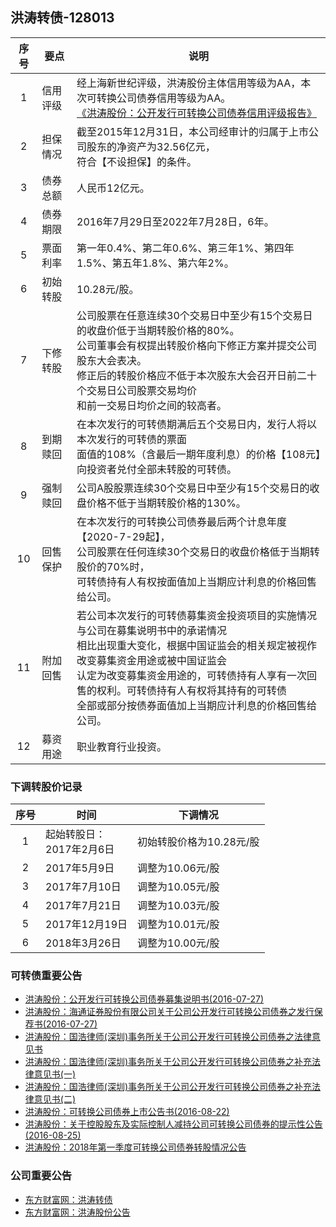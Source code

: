 ## 洪涛转债-128013

|序号|要点|说明|
|:--:|----|----|
|1|信用评级|经上海新世纪评级，洪涛股份主体信用等级为AA，本次可转换公司债券信用等级为AA。<br>[《洪涛股份：公开发行可转换公司债券信用评级报告》](http://pdf.dfcfw.com/pdf/H2_AN201607260016760779_1.pdf)|
|2|担保情况|截至2015年12月31日，本公司经审计的归属于上市公司股东的净资产为32.56亿元，<br>符合【不设担保】的条件。|
|3|债券总额|人民币12亿元。|
|4|债券期限|2016年7月29日至2022年7月28日，6年。|
|5|票面利率|第一年0.4%、第二年0.6%、第三年1%、第四年1.5%、第五年1.8%、第六年2%。|
|6|初始转股|10.28元/股。|
|7|下修转股|公司股票在任意连续30个交易日中至少有15个交易日的收盘价低于当期转股价格的80%。<br>公司董事会有权提出转股价格向下修正方案并提交公司股东大会表决。<br>修正后的转股价格应不低于本次股东大会召开日前二十个交易日公司股票交易均价<br>和前一交易日均价之间的较高者。|
|8|到期赎回|在本次发行的可转债期满后五个交易日内，发行人将以本次发行的可转债的票面<br>面值的108%（含最后一期年度利息）的价格【108元】向投资者兑付全部未转股的可转债。|
|9|强制赎回|公司A股股票连续30个交易日中至少有15个交易日的收盘价格不低于当期转股价格的130%。|
|10|回售保护|在本次发行的可转换公司债券最后两个计息年度【2020-7-29起】，<br>公司股票在任何连续30个交易日的收盘价格低于当期转股价的70%时，<br>可转债持有人有权按面值加上当期应计利息的价格回售给公司。|
|11|附加回售|若公司本次发行的可转债募集资金投资项目的实施情况与公司在募集说明书中的承诺情况<br>相比出现重大变化，根据中国证监会的相关规定被视作改变募集资金用途或被中国证监会<br>认定为改变募集资金用途的，可转债持有人享有一次回售的权利。可转债持有人有权将其持有的可转债<br>全部或部分按债券面值加上当期应计利息的价格回售给公司。|
|12|募资用途|职业教育行业投资。|

### 下调转股价记录
|序号|时间|下调情况|
|:--:|----|----|
|1|起始转股日：<br>2017年2月6日|初始转股价格为10.28元/股|
|2|2017年5月9日|调整为10.06元/股|
|3|2017年7月10日|调整为10.05元/股|
|4|2017年7月21日|调整为10.03元/股|
|5|2017年12月19日|调整为10.01元/股|
|6|2018年3月26日|调整为10.00元/股|

### 可转债重要公告
* [洪涛股份：公开发行可转换公司债券募集说明书(2016-07-27)](http://pdf.dfcfw.com/pdf/H2_AN201607260016760773_1.pdf)
* [洪涛股份：海通证券股份有限公司关于公司公开发行可转换公司债券之发行保荐书(2016-07-27)](http://pdf.dfcfw.com/pdf/H2_AN201607260016760776_1.pdf)
* [洪涛股份：国浩律师(深圳)事务所关于公司公开发行可转换公司债券之法律意见书](http://pdf.dfcfw.com/pdf/H2_AN201607260016760770_1.pdf)
* [洪涛股份：国浩律师(深圳)事务所关于公司公开发行可转换公司债券之补充法律意见书(一)](http://pdf.dfcfw.com/pdf/H2_AN201607260016760777_1.pdf)
* [洪涛股份：国浩律师(深圳)事务所关于公司公开发行可转换公司债券之补充法律意见书(二)](http://pdf.dfcfw.com/pdf/H2_AN201607260016760767_1.pdf)
* [洪涛股份：可转换公司债券上市公告书(2016-08-22)](http://pdf.dfcfw.com/pdf/H2_AN201608210017226429_1.pdf)
* [洪涛股份：关于控股股东及实际控制人减持公司可转换公司债券的提示性公告(2016-08-25)]() 
* [洪涛股份：2018年第一季度可转换公司债券转股情况公告](http://pdf.dfcfw.com/pdf/H2_AN201804021115382259_1.pdf)

### 公司重要公告
* [东方财富网：洪涛转债](http://quote.eastmoney.com/bond/sz128013.html)
* [东方财富网：洪涛股份公告](http://data.eastmoney.com/notices/stock/002325.html)

